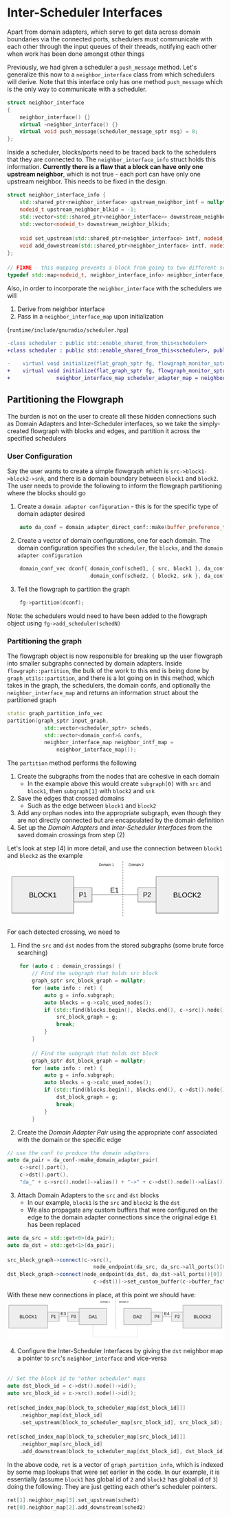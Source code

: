 # Inter-Scheduler Interfaces

Apart from domain adapters, which serve to get data across domain boundaries via the connected ports, schedulers must communicate with each other through the input queues of their threads, notifying each other when work has been done amongst other things

Previously, we had given a scheduler a `push_message` method. Let's generalize this now to a `neighbor_interface` class from which schedulers will derive.  Note that this interface only has one method `push_message` which is the only way to communicate with a scheduler.

```cpp
struct neighbor_interface
{
    neighbor_interface() {}
    virtual ~neighbor_interface() {}
    virtual void push_message(scheduler_message_sptr msg) = 0;
};
```

Inside a scheduler, blocks/ports need to be traced back to the schedulers that they are connected to.  The `neighbor_interface_info` struct holds this information.  **Currently there is a flaw that a block can have only one upstream neighbor**, which is not true - each port can have only one upstream neighbor. This needs to be fixed in the design.

```cpp
struct neighbor_interface_info {
    std::shared_ptr<neighbor_interface> upstream_neighbor_intf = nullptr;
    nodeid_t upstream_neighbor_blkid = -1;
    std::vector<std::shared_ptr<neighbor_interface>> downstream_neighbor_intf;
    std::vector<nodeid_t> downstream_neighbor_blkids;

    void set_upstream(std::shared_ptr<neighbor_interface> intf, nodeid_t blkid);
    void add_downstream(std::shared_ptr<neighbor_interface> intf, nodeid_t blkid);
};

// FIXME - this mapping prevents a block from going to two different schedulers
typedef std::map<nodeid_t, neighbor_interface_info> neighbor_interface_map;
```
Also, in order to incorporate the `neighbor_interface` with the schedulers we will
1. Derive from neighbor interface
2. Pass in a `neighbor_interface_map` upon initialization

(`runtime/include/gnuradio/scheduler.hpp`)
```diff
-class scheduler : public std::enable_shared_from_this<scheduler>
+class scheduler : public std::enable_shared_from_this<scheduler>, public neighbor_interface
```
```diff
-    virtual void initialize(flat_graph_sptr fg, flowgraph_monitor_sptr fgmon) = 0;
+    virtual void initialize(flat_graph_sptr fg, flowgraph_monitor_sptr fgmon,
+               neighbor_interface_map scheduler_adapter_map = neighbor_interface_map()) = 0;
```

## Partitioning the Flowgraph
The burden is not on the user to create all these hidden connections such as Domain Adapters and Inter-Scheduler interfaces, so we take the simply-created flowgraph with blocks and edges, and partition it across the specified schedulers

### User Configuration
Say the user wants to create a simple flowgraph which is `src->block1->block2->snk`, and there is a domain boundary between `block1` and `block2`.  The user needs to provide the following to inform the flowgraph partitioning where the blocks should go

1. Create a `domain adapter configuration` - this is for the specific type of domain adapter desired

```cpp
    auto da_conf = domain_adapter_direct_conf::make(buffer_preference_t::UPSTREAM);
```
2. Create a vector of domain configurations, one for each domain.  The domain configuration specifies the `scheduler`, the `blocks`, and the `domain adapter configuration` 
```cpp
    domain_conf_vec dconf{ domain_conf(sched1, { src, block1 }, da_conf),
                           domain_conf(sched2, { block2, snk }, da_conf) };
```
3. Tell the flowgraph to partition the graph
```cpp
    fg->partition(dconf);
```

Note: the schedulers would need to have been added to the flowgraph object using `fg->add_scheduler(schedN)`

### Partitioning the graph
The flowgraph object is now responsible for breaking up the user flowgraph into smaller subgraphs connected by domain adapters.  Inside `flowgraph::partition`, the bulk of the work to this end is being done by `graph_utils::partition`, and there is a lot going on in this method, which takes in the graph, the schedulers, the domain confs, and optionally the `neighbor_interface_map` and returns an information struct about the partitioned graph

```cpp
static graph_partition_info_vec
partition(graph_sptr input_graph,
            std::vector<scheduler_sptr> scheds,
            std::vector<domain_conf>& confs,
            neighbor_interface_map neighbor_intf_map =
                neighbor_interface_map());
```
The `partition` method performs the following

1. Create the subgraphs from the nodes that are cohesive in each domain
    - In the example above this would create `subgraph[0]` with `src` and `block1`, then `subgraph[1]` with `block2` and `snk`
2. Save the edges that crossed domains
    - Such as the edge between `block1` and `block2`
3. Add any orphan nodes into the appropriate subgraph, even though they are not directly connected but are encapsulated by the domain definition
4. Set up the _Domain Adapters_ and _Inter-Scheduler Interfaces_ from the saved domain crossings from step (2)

Let's look at step (4) in more detail, and use the connection between `block1` and `block2` as the example
![Simple Configuration](images/domain_adapters_3.png)

For each detected crossing, we need to 
1. Find the `src` and `dst` nodes from the stored subgraphs (some brute force searching)
```cpp
    for (auto c : domain_crossings) {
        // Find the subgraph that holds src block
        graph_sptr src_block_graph = nullptr;
        for (auto info : ret) {
            auto g = info.subgraph;
            auto blocks = g->calc_used_nodes();
            if (std::find(blocks.begin(), blocks.end(), c->src().node()) != blocks.end()) {
                src_block_graph = g;
                break;
            }
        }

        // Find the subgraph that holds dst block
        graph_sptr dst_block_graph = nullptr;
        for (auto info : ret) {
            auto g = info.subgraph;
            auto blocks = g->calc_used_nodes();
            if (std::find(blocks.begin(), blocks.end(), c->dst().node()) != blocks.end()) {
                dst_block_graph = g;
                break;
            }
        }
```

2. Create the _Domain Adapter Pair_ using the appropriate conf associated with the domain or the specific edge
```cpp
// use the conf to produce the domain adapters
auto da_pair = da_conf->make_domain_adapter_pair(
    c->src().port(),
    c->dst().port(),
    "da_" + c->src().node()->alias() + "->" + c->dst().node()->alias());

```

3. Attach Domain Adapters to the `src` and `dst` blocks
    - In our example, `block1` is the `src` and `block2` is the `dst`
    - We also propagate any custom buffers that were configured on the edge to the domain adapter connections since the original edge `E1` has been replaced

```cpp
auto da_src = std::get<0>(da_pair);
auto da_dst = std::get<1>(da_pair);

src_block_graph->connect(c->src(),
                            node_endpoint(da_src, da_src->all_ports()[0]))->set_custom_buffer(c->buffer_factory(), c->buf_properties());
dst_block_graph->connect(node_endpoint(da_dst, da_dst->all_ports()[0]),
                            c->dst())->set_custom_buffer(c->buffer_factory(), c->buf_properties());

```
With these new connections in place, at this point we should have:
![Simple Configuration with Domain Adapters](images/domain_adapters_4.png)


4. Configure the Inter-Scheduler Interfaces by giving the `dst` neighbor map a pointer to `src`'s `neighbor_interface` and vice-versa

```cpp

// Set the block id to "other scheduler" maps
auto dst_block_id = c->dst().node()->id();
auto src_block_id = c->src().node()->id();

ret[sched_index_map[block_to_scheduler_map[dst_block_id]]]
    .neighbor_map[dst_block_id]
    .set_upstream(block_to_scheduler_map[src_block_id], src_block_id);

ret[sched_index_map[block_to_scheduler_map[src_block_id]]]
    .neighbor_map[src_block_id]
    .add_downstream(block_to_scheduler_map[dst_block_id], dst_block_id);

```

In the above code, `ret` is a vector of `graph_partition_info`, which is indexed by some map lookups that were set earlier in the code.  In our example, it is essentially (assume `block1` has global id of `2` and `block2` has global id of `3`) doing the following.  They are just getting each other's scheduler pointers.

```cpp
ret[1].neighbor_map[3].set_upstream(sched1)
ret[0].neighbor_map[2].add_downstream(sched2)
```